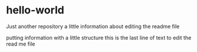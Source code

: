 # hello-world
Just another repository
a little information about editing the readme file

putting information with a little structure
this is the last line of text to edit the read me file
